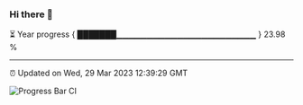 ### Hi there 👋

⏳ Year progress { ███████▁▁▁▁▁▁▁▁▁▁▁▁▁▁▁▁▁▁▁▁▁▁▁ } 23.98 %

---

⏰ Updated on Wed, 29 Mar 2023 12:39:29 GMT

![Progress Bar CI](https://github.com/ZhaoGui/ZhaoGui/workflows/Progress%20Bar%20CI/badge.svg)
